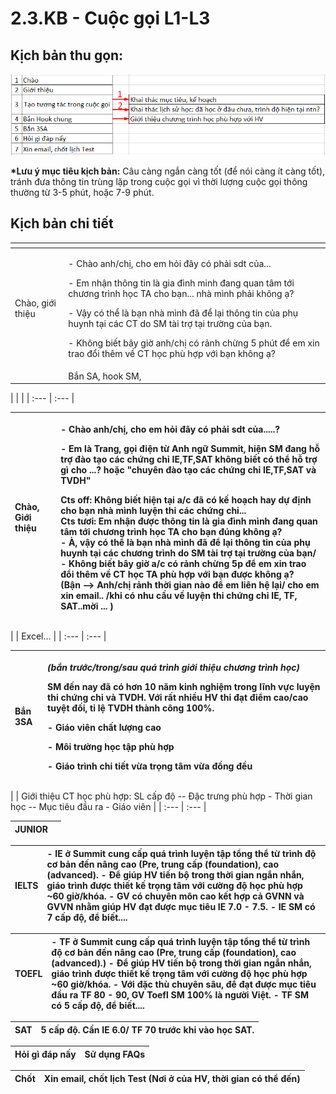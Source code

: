 # 2.3.KB - Cuộc gọi L1-L3

## Kịch bản thu gọn:

![K&#x1ECB;ch b&#x1EA3;n r&#xFA;t g&#x1ECD;n](../../.gitbook/assets/3-5.png)

**\*Lưu ý mục tiêu kịch bản:** Câu càng ngắn càng tốt \(để nói càng ít càng tốt\), tránh đưa thông tin trùng lặp trong cuộc gọi vì thời lượng cuộc gọi thông thường từ 3-5 phút, hoặc 7-9 phút.

## Kịch bản chi tiết

<table>
  <thead>
    <tr>
      <th style="text-align:left"></th>
      <th style="text-align:left"></th>
    </tr>
  </thead>
  <tbody>
    <tr>
      <td style="text-align:left">Ch&#xE0;o, gi&#x1EDB;i thi&#x1EC7;u</td>
      <td style="text-align:left">
        <p>- Ch&#xE0;o anh/ch&#x1ECB;, cho em h&#x1ECF;i &#x111;&#xE2;y c&#xF3; ph&#x1EA3;i
          sdt c&#x1EE7;a...</p>
        <p>- Em nh&#x1EAD;n th&#xF4;ng tin l&#xE0; gia &#x111;&#xEC;nh minh &#x111;ang
          quan t&#xE2;m t&#x1EDB;i ch&#x1B0;&#x1A1;ng tr&#xEC;nh h&#x1ECD;c TA cho
          b&#x1EA1;n... nh&#xE0; m&#xEC;nh ph&#x1EA3;i kh&#xF4;ng &#x1EA1;?</p>
        <p>- V&#x1EAD;y c&#xF3; th&#x1EC3; l&#xE0; b&#x1EA1;n nh&#xE0; m&#xEC;nh
          &#x111;&#xE3; &#x111;&#x1EC3; l&#x1EA1;i th&#xF4;ng tin c&#x1EE7;a ph&#x1EE5;
          huynh t&#x1EA1;i c&#xE1;c CT do SM t&#xE0;i tr&#x1EE3; t&#x1EA1;i tr&#x1B0;&#x1EDD;ng
          c&#x1EE7;a b&#x1EA1;n.</p>
        <p>- Kh&#xF4;ng bi&#x1EBF;t b&#xE2;y gi&#x1EDD; anh/ch&#x1ECB; c&#xF3; r&#x1EA3;nh
          ch&#x1EEB;ng 5 ph&#xFA;t &#x111;&#x1EC3; em xin trao &#x111;&#x1ED5;i th&#xEA;m
          v&#x1EC1; CT h&#x1ECD;c ph&#xF9; h&#x1EE3;p v&#x1EDB;i b&#x1EA1;n kh&#xF4;ng
          &#x1EA1;?</p>
      </td>
    </tr>
    <tr>
      <td style="text-align:left"></td>
      <td style="text-align:left">B&#x1EAF;n SA, hook SM,</td>
    </tr>
  </tbody>
</table>|  |  |
| :--- | :--- |


<table>
  <thead>
    <tr>
      <th style="text-align:left">Ch&#xE0;o, Gi&#x1EDB;i thi&#x1EC7;u</th>
      <th style="text-align:left">
        <p>- Ch&#xE0;o anh/ch&#x1ECB;, cho em h&#x1ECF;i &#x111;&#xE2;y c&#xF3; ph&#x1EA3;i <b>sdt c&#x1EE7;a.....</b>?</p>
        <p>- <b>Em l&#xE0; Trang, g&#x1ECD;i &#x111;i&#x1EC7;n t&#x1EEB; Anh ng&#x1EEF; Summit, hi&#x1EC7;n SM &#x111;ang h&#x1ED7; tr&#x1EE3; &#x111;&#xE0;o t&#x1EA1;o c&#xE1;c ch&#x1EE9;ng ch&#x1EC9; IE,TF,SAT kh&#xF4;ng bi&#x1EBF;t c&#xF3; th&#x1EC3; h&#x1ED7; tr&#x1EE3; g&#xEC; cho ...? ho&#x1EB7;c &quot;chuy&#xEA;n &#x111;&#xE0;o t&#x1EA1;o c&#xE1;c ch&#x1EE9;ng ch&#x1EC9; IE,TF,SAT v&#xE0; TVDH&quot;</b>
        </p>
        <p><b>Cts off:</b> Kh&#xF4;ng bi&#x1EBF;t hi&#x1EC7;n t&#x1EA1;i a/c &#x111;&#xE3;
          c&#xF3; k&#x1EBF; ho&#x1EA1;ch hay d&#x1EF1; &#x111;&#x1ECB;nh cho b&#x1EA1;n
          nh&#xE0; m&#xEC;nh luy&#x1EC7;n thi c&#xE1;c ch&#x1EE9;ng ch&#x1EC9;...
          <br
          />Cts t&#x1B0;&#x1A1;i: Em nh&#x1EAD;n &#x111;&#x1B0;&#x1EE3;c th&#xF4;ng
          tin l&#xE0; gia &#x111;&#xEC;nh m&#xEC;nh &#x111;ang quan t&#xE2;m t&#x1EDB;i
          ch&#x1B0;&#x1A1;ng tr&#xEC;nh h&#x1ECD;c TA cho b&#x1EA1;n &#x111;&#xFA;ng
          kh&#xF4;ng &#x1EA1;?
          <br />- &#xC0;, v&#x1EAD;y c&#xF3; th&#x1EC3; l&#xE0; b&#x1EA1;n nh&#xE0; m&#xEC;nh
          &#x111;&#xE3; &#x111;&#x1EC3; l&#x1EA1;i th&#xF4;ng tin c&#x1EE7;a ph&#x1EE5;
          huynh t&#x1EA1;i c&#xE1;c <b>ch&#x1B0;&#x1A1;ng tr&#xEC;nh do SM t&#xE0;i tr&#x1EE3;</b> t&#x1EA1;i
          tr&#x1B0;&#x1EDD;ng c&#x1EE7;a b&#x1EA1;n/
          <br />- Kh&#xF4;ng bi&#x1EBF;t b&#xE2;y gi&#x1EDD; a/c c&#xF3; r&#x1EA3;nh ch&#x1EEB;ng <b>5p</b> &#x111;&#x1EC3;
          em xin trao &#x111;&#x1ED5;i th&#xEA;m v&#x1EC1; CT h&#x1ECD;c TA ph&#xF9;
          h&#x1EE3;p v&#x1EDB;i b&#x1EA1;n &#x111;&#x1B0;&#x1EE3;c kh&#xF4;ng &#x1EA1;?
          <br
          />(B&#x1EAD;n --&gt; Anh/ch&#x1ECB; r&#x1EA3;nh th&#x1EDD;i gian n&#xE0;o
          &#x111;&#x1EC3; em li&#xEA;n h&#x1EC7; l&#x1EA1;i/ cho em xin email.. /khi
          c&#xF3; nhu c&#x1EA7;u v&#x1EC1; luy&#x1EC7;n thi ch&#x1EE9;ng ch&#x1EC9;
          IE, TF, SAT..m&#x1EDD;i ... )</p>
      </th>
    </tr>
  </thead>
  <tbody></tbody>
</table>|  | Excel... |
| :--- | :--- |


<table>
  <thead>
    <tr>
      <th style="text-align:left">B&#x1EAF;n 3SA</th>
      <th style="text-align:left">
        <p><em>(b&#x1EAF;n tr&#x1B0;&#x1EDB;c/trong/sau qu&#xE1; tr&#xEC;nh gi&#x1EDB;i thi&#x1EC7;u ch&#x1B0;&#x1A1;ng tr&#xEC;nh h&#x1ECD;c)</em>
        </p>
        <p><b>SM &#x111;&#x1EBF;n nay &#x111;&#xE3; c&#xF3; h&#x1A1;n 10 n&#x103;m kinh nghi&#x1EC7;m trong l&#x129;nh v&#x1EF1;c luy&#x1EC7;n thi ch&#x1EE9;ng ch&#x1EC9; v&#xE0; TVDH. V&#x1EDB;i r&#x1EA5;t nhi&#x1EC1;u HV thi &#x111;&#x1EA1;t &#x111;i&#x1EC3;m cao/cao tuy&#x1EC7;t &#x111;&#x1ED1;i, t&#x1EC9; l&#x1EC7; TVDH th&#xE0;nh c&#xF4;ng 100%.</b>
        </p>
        <p>- Gi&#xE1;o vi&#xEA;n ch&#x1EA5;t l&#x1B0;&#x1EE3;ng cao</p>
        <p>- M&#xF4;i tr&#x1B0;&#x1EDD;ng h&#x1ECD;c t&#x1EAD;p ph&#xF9; h&#x1EE3;p</p>
        <p>- Gi&#xE1;o tr&#xEC;nh chi ti&#x1EBF;t v&#x1EEB;a tr&#x1ECD;ng t&#xE2;m
          v&#x1EEB;a &#x111;&#x1ED3;ng &#x111;&#x1EC1;u</p>
      </th>
    </tr>
  </thead>
  <tbody></tbody>
</table>|  | Giới thiệu CT học phù hợp: SL cấp độ -- Đặc trưng phù hợp - Thời gian học -- Mục tiêu đầu ra - Giáo viên |
| :--- | :--- |


| JUNIOR |  |
| :--- | :--- |


| IELTS | - IE ở Summit cung cấp **quá trình luyện tập tổng thể** từ trình độ cơ bản đến nâng cao \(Pre, trung cấp \(foundation\), cao \(advanced\). - **Để giúp HV tiến bộ** trong thời gian ngắn nhắn, giáo trình được thiết kế trọng tâm với cường độ học phù hợp **~60 giờ/khóa**. - GV có chuyên môn cao kết hợp cả GVNN và GVVN nhằm giúp HV đạt được mục tiêu IE 7.0 - 7.5. - IE SM có **7 cấp độ**, để biết.... |
| :--- | :--- |


| TOEFL | - TF ở Summit cung cấp **quá trình luyện tập tổng thể** từ trình độ cơ bản đến nâng cao \(Pre, trung cấp \(foundation\), cao \(advanced\).\) - **Để giúp HV tiến bộ** trong thời gian ngắn nhắn, giáo trình được thiết kế trọng tâm với cường độ học phù hợp **~60 giờ/khóa**. - Với đặc thù chuyên sâu, để đạt được mục tiêu đầu ra TF 80 - 90, GV Toefl SM 100% là người Việt. - TF SM có **5 cấp độ**, để biết.... |
| :--- | :--- |


| SAT | 5 cấp độ. Cần IE 6.0/ TF 70 trước khi vào học SAT. |
| :--- | :--- |


| Hỏi gì đáp nấy | Sử dụng FAQs |
| :--- | :--- |


| Chốt | Xin email, chốt lịch Test \(Nơi ở của HV, thời gian có thể đến\) |
| :--- | :--- |


